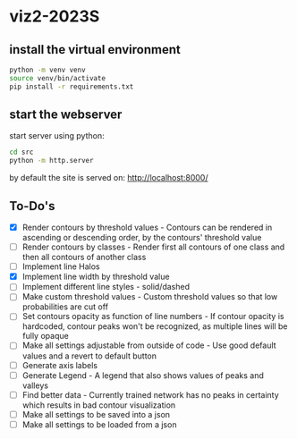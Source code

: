 # viz2-2023S

## install the virtual environment

```bash
python -m venv venv
source venv/bin/activate
pip install -r requirements.txt
```

## start the webserver

start server using python:

```bash
cd src
python -m http.server
```

by default the site is served on: <http://localhost:8000/>

## To-Do's
- [x] Render contours by threshold values - Contours can be rendered in ascending or descending order, by the contours' threshold value
- [ ] Render contours by classes - Render first all contours of one class and then all contours of another class
- [ ] Implement line Halos
- [x] Implement line width by threshold value
- [ ] Implement different line styles - solid/dashed
- [ ] Make custom threshold values - Custom threshold values so that low probabilities are cut off
- [ ] Set contours opacity as function of line numbers - If contour opacity is hardcoded, contour peaks won't be recognized, as multiple lines will be fully opaque
- [ ] Make all settings adjustable from outside of code - Use good default values and a revert to default button
- [ ] Generate axis labels
- [ ] Generate Legend - A legend that also shows values of peaks and valleys
- [ ] Find better data - Currently trained network has no peaks in certainty which results in bad contour visualization
- [ ] Make all settings to be saved into a json
- [ ] Make all settings to be loaded from a json
